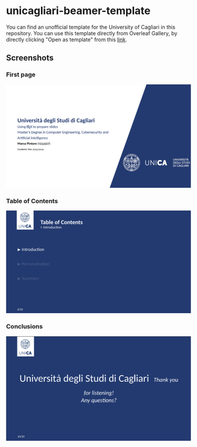 # unicagliari-beamer-template
You can find an unofficial template for the University of Cagliari in this repository.
You can use this template directly from Overleaf Gallery, by directly clicking "Open as template" from this [link](https://www.overleaf.com/latex/templates/universita-degli-studi-di-cagliari-presentation/dfxpsfmnsgdm).

## Screenshots

### First page

![](screenshots/first_page.PNG)

### Table of Contents

![](screenshots/table_of_contents.PNG)

### Conclusions

![](screenshots/conclusion.PNG)
